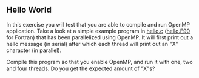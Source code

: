 ## Hello World ##

In this exercise you will test that you are able to compile and run
OpenMP application. Take a look at a simple example program in
[hello.c](hello.c) ([hello.F90](hello.F90) for
Fortran) that has been parallelized using OpenMP. It will first print
out a hello message (in serial) after which each thread will print out
an "X" character (in parallel).

Compile this program so that you enable OpenMP, and run it with one,
two and four threads. Do you get the expected amount of "X"s?
